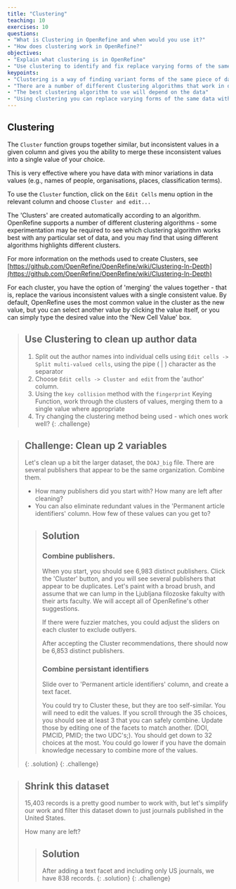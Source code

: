 ```yaml
---
title: "Clustering"
teaching: 10
exercises: 10
questions:
- "What is Clustering in OpenRefine and when would you use it?"
- "How does clustering work in OpenRefine?"
objectives:
- "Explain what clustering is in OpenRefine"
- "Use clustering to identify and fix replace varying forms of the same data with a single consistent value"
keypoints:
- "Clustering is a way of finding variant forms of the same piece of data within a dataset (e.g. different spellings of a name)"
- "There are a number of different Clustering algorithms that work in different ways and will produce different results"
- "The best clustering algorithm to use will depend on the data"
- "Using clustering you can replace varying forms of the same data with a single consistent value"
---
```


## Clustering
The `Cluster` function groups together similar, but inconsistent values in a given column and gives you the ability to merge these inconsistent values into a single value of your choice.

This is very effective where you have data with minor variations in data values (e.g., names of people, organisations, places, classification terms).

To use the `Cluster` function, click on the `Edit Cells` menu option in the relevant column and choose `Cluster and edit...`

The 'Clusters' are created automatically according to an algorithm. OpenRefine supports a number of different clustering algorithms - some experimentation may be required to see which clustering algorithm works best with any particular set of data, and you may find that using different algorithms highlights different clusters.

For more information on the methods used to create Clusters, see [https://github.com/OpenRefine/OpenRefine/wiki/Clustering-In-Depth](https://github.com/OpenRefine/OpenRefine/wiki/Clustering-In-Depth)

For each cluster, you have the option of 'merging' the values together - that is, replace the various inconsistent values with a single consistent value. By default, OpenRefine uses the most common value in the cluster as the new value, but you can select another value by clicking the value itself, or you can simply type the desired value into the 'New Cell Value' box.

>## Use Clustering to clean up author data
>
>1. Split out the author names into individual cells using `Edit cells -> Split multi-valued cells`, using the pipe ( \| ) character as the separator
>2. Choose `Edit cells -> Cluster and edit` from the 'author' column.
>3. Using the `key collision` method with the `fingerprint` Keying Function, work through the clusters of values, merging them to a single value where appropriate
>4. Try changing the clustering method being used - which ones work well?
{: .challenge}

>## Challenge: Clean up 2 variables
>
> Let's clean up a bit the larger dataset, the `DOAJ_big` file.
> There are several publishers that appear to be the same organization. Combine them.
> * How many publishers did you start with? How many are left after cleaning?
> * You can also eliminate redundant values in the 'Permanent article identifiers' column.
> How few of these values can you get to?
>
> > ## Solution
> >
> > ### Combine publishers.
> > When you start, you should see 6,983 distinct publishers.
> > Click the 'Cluster' button, and you will see several publishers that appear to be
> > duplicates.  Let's paint with a broad brush, and assume that we can lump in the
> > Ljubljana filozoske fakulty with their arts faculty. We will accept all of OpenRefine's
> > other suggestions.
> >
> > If there were fuzzier matches, you could adjust the sliders on each cluster to exclude outlyers.
> > 
> > After accepting the Cluster recommendations, there should now be 6,853 distinct publishers.
> >
> > ### Combine persistant identifiers
> > 
> > Slide over to 'Permanent article identifiers' column, and create a text facet.  
> > 
> > You could try to Cluster these, but they are too self-similar. You will need to edit the values.
> > If you scroll
> > through the 35 choices, you should see at least 3 that you can safely combine. Update those 
> > by editing one of the facets to match another. (DOI, PMCID, PMID; the two UDC's;). You should 
> > get down to 32 choices at the most.  You could go lower if you have the domain knowledge necessary 
> > to combine more of the values.
> >
> {: .solution}
{: .challenge}


>## Shrink this dataset
> 15,403 records is a pretty good number to work with, but let's 
> simplify our work and filter this dataset down to just journals
> published in the United States.
>
> How many are left?
>
> > ## Solution
> >
> > After adding a text facet and including only US journals, we have 838 records.
> {: .solution}
{: .challenge}
